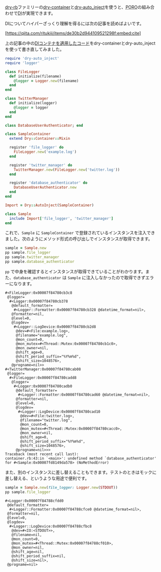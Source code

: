 <!-- dry-containerとdry-auto_injectでDI -->

[dry-rb](dry-rb.org)ファミリーの[dry-container](http://dry-rb.org/gems/dry-container/)と[dry-auto_inject](http://dry-rb.org/gems/dry-auto_inject/)を使うと、<abbr title="Plain Old Ruby Object">PORO</abbr>の組み合わせで<abbr title="Dependency Injection">DI</abbr>が実現できます。

DIについてハイパーざっくり理解を得るには次の記事を読めばよいです。

[https://qiita.com/ritukiii/items/de30b2d944109521298f:embed:cite]

上の記事の中の[DIコンテナを適用したコード](https://qiita.com/ritukiii/items/de30b2d944109521298f#そこでようやくdiコンテナ)をdry-containerとdry-auto_injectを使って書き直してみました。

```ruby
require 'dry-auto_inject'
require 'logger'

class FileLogger
  def initialize(filename)
    @logger = Logger.new(filename)
  end
end

class TwitterManager
  def initialize(logger)
    @logger = logger
  end
end

class DatabaseUserAuthenticator; end

class SampleContainer
  extend Dry::Container::Mixin

  register 'file_logger' do
    FileLogger.new('example.log')
  end

  register 'twitter_manager' do
    TwitterManager.new(FileLogger.new('twitter.log'))
  end

  register 'database_authenticator' do
    DatabaseUserAuthenticator.new
  end
end

Import = Dry::AutoInject(SampleContainer)

class Sample
  include Import['file_logger', 'twitter_manager']
end
```

これで、`Sample` に `SampleContainer` で登録されているインスタンスを注入できました。次のようにメソッド形式の呼び出しでインスタンスが取得できます。

```ruby
sample = Sample.new
pp sample.file_logger
pp sample.twitter_manager
pp sample.database_authenticator
```

`pp` で中身を確認するとインスタンスが取得できていることがわかります。また、`database_authenticator` は `Sample` に注入しなかったので取得できずエラーになります。

```
#<FileLogger:0x00007f84780cb3c8
 @logger=
  #<Logger:0x00007f84780cb378
   @default_formatter=
    #<Logger::Formatter:0x00007f84780cb328 @datetime_format=nil>,
   @formatter=nil,
   @level=0,
   @logdev=
    #<Logger::LogDevice:0x00007f84780cb2d8
     @dev=#<File:example.log>,
     @filename="example.log",
     @mon_count=0,
     @mon_mutex=#<Thread::Mutex:0x00007f84780cb1c0>,
     @mon_owner=nil,
     @shift_age=0,
     @shift_period_suffix="%Y%m%d",
     @shift_size=1048576>,
   @progname=nil>>
#<TwitterManager:0x00007f84780cab08
 @logger=
  #<FileLogger:0x00007f84780cadd8
   @logger=
    #<Logger:0x00007f84780cadb0
     @default_formatter=
      #<Logger::Formatter:0x00007f84780cad60 @datetime_format=nil>,
     @formatter=nil,
     @level=0,
     @logdev=
      #<Logger::LogDevice:0x00007f84780cad10
       @dev=#<File:twitter.log>,
       @filename="twitter.log",
       @mon_count=0,
       @mon_mutex=#<Thread::Mutex:0x00007f84780cacc0>,
       @mon_owner=nil,
       @shift_age=0,
       @shift_period_suffix="%Y%m%d",
       @shift_size=1048576>,
     @progname=nil>>>
Traceback (most recent call last):
container.rb:43:in `<main>': undefined method `database_authenticator' for #<Sample:0x00007fd8149da578> (NoMethodError)
```

また、別のインスタンスに差し替えることもできます。テストのときはモックに差し替える、というような用途で便利です。

```ruby
sample = Sample.new(file_logger: Logger.new(STDOUT))
pp sample.file_logger
```

```
#<Logger:0x00007f84788cfdd0
 @default_formatter=
  #<Logger::Formatter:0x00007f84788cfce0 @datetime_format=nil>,
 @formatter=nil,
 @level=0,
 @logdev=
  #<Logger::LogDevice:0x00007f84788cfbc8
   @dev=#<IO:<STDOUT>>,
   @filename=nil,
   @mon_count=0,
   @mon_mutex=#<Thread::Mutex:0x00007f84788cf010>,
   @mon_owner=nil,
   @shift_age=nil,
   @shift_period_suffix=nil,
   @shift_size=nil>,
 @progname=nil>
```
